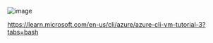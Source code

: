 ![image](https://github.com/user-attachments/assets/4593f308-ebdd-48d9-a99b-6085df3a449d)

https://learn.microsoft.com/en-us/cli/azure/azure-cli-vm-tutorial-3?tabs=bash
